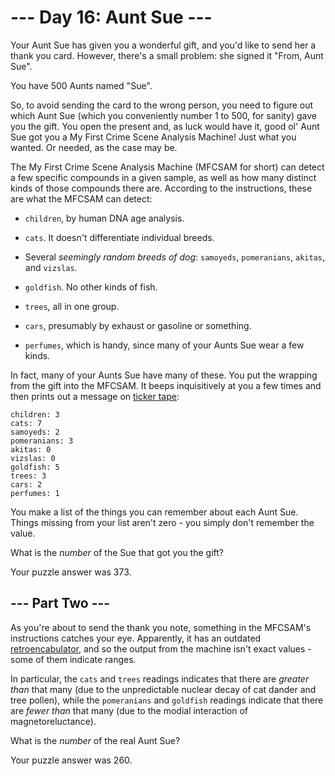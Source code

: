 # --- Day 16: Aunt Sue ---

Your Aunt Sue has given you a wonderful gift, and you'd like to send her a thank you card.  However, there's a small problem: she signed it "From, Aunt Sue".

You have 500 Aunts named "Sue".

So, to avoid sending the card to the wrong person, you need to figure out which Aunt Sue (which you conveniently number 1 to 500, for sanity) gave you the gift.  You open the present and, as luck would have it, good ol' Aunt Sue got you a My First Crime Scene Analysis Machine!  Just what you wanted.  Or needed, as the case may be.

The My First Crime Scene Analysis Machine (MFCSAM for short) can detect a few specific compounds in a given sample, as well as how many distinct kinds of those compounds there are. According to the instructions, these are what the MFCSAM can detect:


 - `children`, by human DNA age analysis.

 - `cats`.  It doesn't differentiate individual breeds.

 - Several *seemingly random breeds of dog*: `samoyeds`, `pomeranians`, `akitas`, and `vizslas`.

 - `goldfish`.  No other kinds of fish.

 - `trees`, all in one group.

 - `cars`, presumably by exhaust or gasoline or something.

 - `perfumes`, which is handy, since many of your Aunts Sue wear a few kinds.


In fact, many of your Aunts Sue have many of these.  You put the wrapping from the gift into the MFCSAM.  It beeps inquisitively at you a few times and then prints out a message on [ticker tape](https://en.wikipedia.org/wiki/Ticker_tape):

```
children: 3
cats: 7
samoyeds: 2
pomeranians: 3
akitas: 0
vizslas: 0
goldfish: 5
trees: 3
cars: 2
perfumes: 1

```

You make a list of the things you can remember about each Aunt Sue.  Things missing from your list aren't zero - you simply don't remember the value.

What is the *number* of the Sue that got you the gift?


Your puzzle answer was 373.

## --- Part Two ---

As you're about to send the thank you note, something in the MFCSAM's instructions catches your eye.  Apparently, it has an outdated [retroencabulator](https://www.youtube.com/watch?v=RXJKdh1KZ0w), and so the output from the machine isn't exact values - some of them indicate ranges.

In particular, the `cats` and `trees` readings indicates that there are *greater than* that many (due to the unpredictable nuclear decay of cat dander and tree pollen), while the `pomeranians` and `goldfish` readings indicate that there are *fewer than* that many (due to the modial interaction of magnetoreluctance).

What is the *number* of the real Aunt Sue?


Your puzzle answer was 260.
